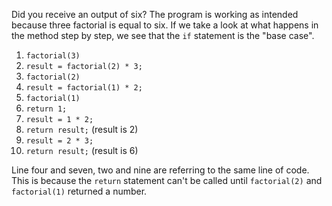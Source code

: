 Did you receive an output of six? The program is working as intended because three factorial is equal to six. If we take a look at what happens in the method step by step, we see that the `if` statement is the "base case".

1. `factorial(3)`
2. `result = factorial(2) * 3;`
3. `factorial(2)`
4. `result = factorial(1) * 2;`
5. `factorial(1)`
6. `return 1;`
7. `result = 1 * 2;`
8. `return result;` (result is 2)
9. `result = 2 * 3;`
10. `return result;` (result is 6)

Line four and seven, two and nine are referring to the same line of code. This is because the `return` statement can't be called until `factorial(2)` and `factorial(1)` returned a number.

